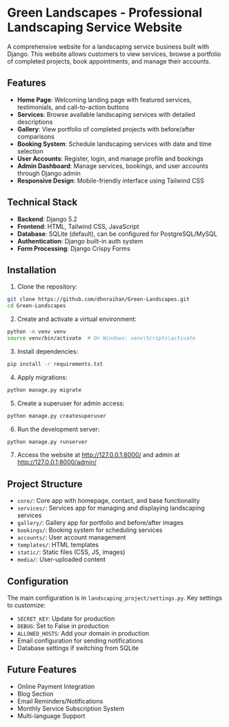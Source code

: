 # Green Landscapes - Professional Landscaping Service Website

A comprehensive website for a landscaping service business built with Django. This website allows customers to view services, browse a portfolio of completed projects, book appointments, and manage their accounts.

## Features

- **Home Page**: Welcoming landing page with featured services, testimonials, and call-to-action buttons
- **Services**: Browse available landscaping services with detailed descriptions
- **Gallery**: View portfolio of completed projects with before/after comparisons
- **Booking System**: Schedule landscaping services with date and time selection
- **User Accounts**: Register, login, and manage profile and bookings
- **Admin Dashboard**: Manage services, bookings, and user accounts through Django admin
- **Responsive Design**: Mobile-friendly interface using Tailwind CSS

## Technical Stack

- **Backend**: Django 5.2
- **Frontend**: HTML, Tailwind CSS, JavaScript
- **Database**: SQLite (default), can be configured for PostgreSQL/MySQL
- **Authentication**: Django built-in auth system
- **Form Processing**: Django Crispy Forms

## Installation

1. Clone the repository:
```bash
git clone https://github.com/dhnraihan/Green-Landscapes.git
cd Green-Landscapes
```

2. Create and activate a virtual environment:
```bash
python -m venv venv
source venv/bin/activate  # On Windows: venv\Scripts\activate
```

3. Install dependencies:
```bash
pip install -r requirements.txt
```

4. Apply migrations:
```bash
python manage.py migrate
```

5. Create a superuser for admin access:
```bash
python manage.py createsuperuser
```

6. Run the development server:
```bash
python manage.py runserver
```

7. Access the website at http://127.0.0.1:8000/ and admin at http://127.0.0.1:8000/admin/

## Project Structure

- `core/`: Core app with homepage, contact, and base functionality
- `services/`: Services app for managing and displaying landscaping services
- `gallery/`: Gallery app for portfolio and before/after images
- `bookings/`: Booking system for scheduling services
- `accounts/`: User account management
- `templates/`: HTML templates
- `static/`: Static files (CSS, JS, images)
- `media/`: User-uploaded content

## Configuration

The main configuration is in `landscaping_project/settings.py`. Key settings to customize:
- `SECRET_KEY`: Update for production
- `DEBUG`: Set to False in production
- `ALLOWED_HOSTS`: Add your domain in production
- Email configuration for sending notifications
- Database settings if switching from SQLite

## Future Features

- Online Payment Integration
- Blog Section
- Email Reminders/Notifications
- Monthly Service Subscription System
- Multi-language Support
